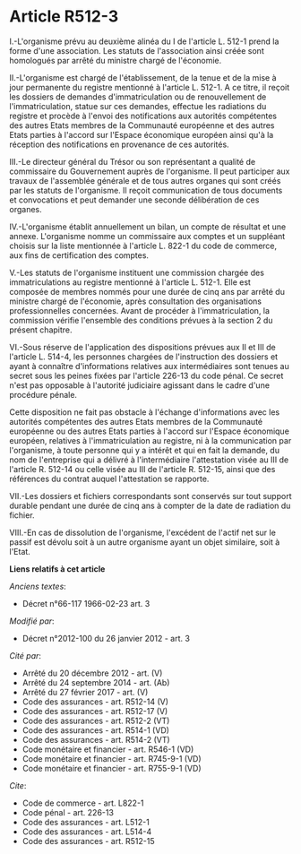 # Article R512-3

I.-L'organisme prévu au deuxième alinéa du I de l'article L. 512-1 prend la forme d'une association. Les statuts de
l'association ainsi créée sont homologués par arrêté du ministre chargé de l'économie. 

II.-L'organisme est chargé de l'établissement, de la tenue et de la mise à jour permanente du registre mentionné à l'article
L. 512-1. A ce titre, il reçoit les dossiers de demandes d'immatriculation ou de renouvellement de l'immatriculation, statue
sur ces demandes, effectue les radiations du registre et procède à l'envoi des notifications aux autorités compétentes des
autres Etats membres de la Communauté européenne et des autres Etats parties à l'accord sur l'Espace économique européen
ainsi qu'à la réception des notifications en provenance de ces autorités. 

III.-Le directeur général du Trésor ou son représentant a qualité de commissaire du Gouvernement auprès de l'organisme. Il
peut participer aux travaux de l'assemblée générale et de tous autres organes qui sont créés par les statuts de l'organisme.
Il reçoit communication de tous documents et convocations et peut demander une seconde délibération de ces organes. 

IV.-L'organisme établit annuellement un bilan, un compte de résultat et une annexe. L'organisme nomme un commissaire aux
comptes et un suppléant choisis sur la liste mentionnée à l'article L. 822-1 du code de commerce, aux fins de certification
des comptes. 

V.-Les statuts de l'organisme instituent une commission chargée des immatriculations au registre mentionné à l'article L.
512-1. Elle est composée de membres nommés pour une durée de cinq ans par arrêté du ministre chargé de l'économie, après
consultation des organisations professionnelles concernées. Avant de procéder à l'immatriculation, la commission vérifie
l'ensemble des conditions prévues à la section 2 du présent chapitre. 

VI.-Sous réserve de l'application des dispositions prévues aux II et III de l'article L. 514-4, les personnes chargées de
l'instruction des dossiers et ayant à connaître d'informations relatives aux intermédiaires sont tenues au secret sous les
peines fixées par l'article 226-13 du code pénal. Ce secret n'est pas opposable à l'autorité judiciaire agissant dans le
cadre d'une procédure pénale. 

Cette disposition ne fait pas obstacle à l'échange d'informations avec les autorités compétentes des autres Etats membres de
la Communauté européenne ou des autres Etats parties à l'accord sur l'Espace économique européen, relatives à
l'immatriculation au registre, ni à la communication par l'organisme, à toute personne qui y a intérêt et qui en fait la
demande, du nom de l'entreprise qui a délivré à l'intermédiaire l'attestation visée au III de l'article R. 512-14 ou celle
visée au III de l'article R. 512-15, ainsi que des références du contrat auquel l'attestation se rapporte. 

VII.-Les dossiers et fichiers correspondants sont conservés sur tout support durable pendant une durée de cinq ans à compter
de la date de radiation du fichier. 

VIII.-En cas de dissolution de l'organisme, l'excédent de l'actif net sur le passif est dévolu soit à un autre organisme
ayant un objet similaire, soit à l'Etat.

**Liens relatifs à cet article**

_Anciens textes_:

  - Décret n°66-117 1966-02-23 art. 3

_Modifié par_:

  - Décret n°2012-100 du 26 janvier 2012 - art. 3

_Cité par_:

  - Arrêté du 20 décembre 2012 - art. (V)
  - Arrêté du 24 septembre 2014 - art. (Ab)
  - Arrêté du 27 février 2017 - art. (V)
  - Code des assurances - art. R512-14 (V)
  - Code des assurances - art. R512-17 (V)
  - Code des assurances - art. R512-2 (VT)
  - Code des assurances - art. R514-1 (VD)
  - Code des assurances - art. R514-2 (VT)
  - Code monétaire et financier - art. R546-1 (VD)
  - Code monétaire et financier - art. R745-9-1 (VD)
  - Code monétaire et financier - art. R755-9-1 (VD)

_Cite_:

  - Code de commerce - art. L822-1
  - Code pénal - art. 226-13
  - Code des assurances - art. L512-1
  - Code des assurances - art. L514-4
  - Code des assurances - art. R512-15
